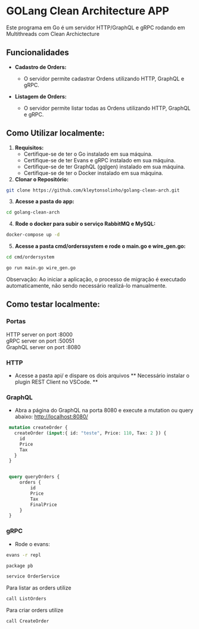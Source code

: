 # GOLang Clean Architecture APP

Este programa em Go é um servidor HTTP/GraphQL e gRPC rodando em Multithreads com Clean Archictecture

## Funcionalidades

- **Cadastro de Orders:**
  - O servidor permite cadastrar Ordens utilizando HTTP, GraphQL e gRPC.

- **Listagem de Orders:**
  - O servidor permite listar todas as Ordens utilizando HTTP, GraphQL e gRPC.


## Como Utilizar localmente:

1. **Requisitos:** 
   - Certifique-se de ter o Go instalado em sua máquina.
   - Certifique-se de ter Evans e gRPC instalado em sua máquina.
   - Certifique-se de ter GraphQL (gqlgen) instalado em sua máquina.
   - Certifique-se de ter o Docker instalado em sua máquina.
&nbsp;
2. **Clonar o Repositório:**
&nbsp;

```bash
git clone https://github.com/kleytonsolinho/golang-clean-arch.git
```
&nbsp;
3. **Acesse a pasta do app:**
&nbsp;

```bash
cd golang-clean-arch
```
&nbsp;
4. **Rode o docker para subir o serviço RabbitMQ e MySQL:**
&nbsp;

```bash 
docker-compose up -d
```
5. **Acesse a pasta cmd/orderssystem e rode o main.go e wire_gen.go:**
&nbsp;

```bash 
cd cmd/ordersystem
```

```bash 
go run main.go wire_gen.go
```

Observação: Ao iniciar a aplicação, o processo de migração é executado automaticamente, não sendo necessário realizá-lo manualmente.

## Como testar localmente:

### Portas
HTTP server on port :8000 <br />
gRPC server on port :50051 <br />
GraphQL server on port :8080

### HTTP
 - Acesse a pasta api/ e dispare os dois arquivos
** Necessário instalar o plugin REST Client no VSCode. **

### GraphQL
 - Abra a página do GraphQL na porta 8080 e execute a mutation ou query abaixo:
 <a href="http://localhost:8080/" target="_blank">http://localhost:8080/</a>

 ```graphql
  mutation createOrder {
    createOrder (input:{ id: "teste", Price: 110, Tax: 2 }) {
      id
      Price
      Tax
    }
  }


  query queryOrders {
      orders {
          id
          Price
          Tax
          FinalPrice
      }
  }
 ```

### gRPC
 - Rode o evans:

```bash
evans -r repl
```
```bash
package pb
```
```bash
service OrderService
```

Para listar as orders utilize
```bash
call ListOrders
```

Para criar orders utilize
```bash
call CreateOrder
```